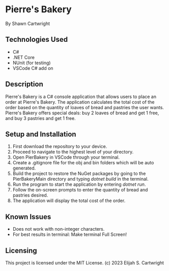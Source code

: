 # Pierre's Bakery

By Shawn Cartwright

## Technologies Used

- C#
- .NET Core
- NUnit (for testing)
- VSCode C# add on

## Description

Pierre's Bakery is a C# console application that allows users to place an order at Pierre's Bakery. The application calculates the total cost of the order based on the quantity of loaves of bread and pastries the user wants. Pierre's Bakery offers special deals: buy 2 loaves of bread and get 1 free, and buy 3 pastries and get 1 free.

## Setup and Installation

1. First download the repository to your device.
2. Proceed to navigate to the highest level of your directory.
3. Open PierBakery in VSCode through your terminal.
4. Create a .gitignore file for the obj and bin folders which will be auto generated. 
5. Build the project to restore the NuGet packages by going to the PierBakeryMain directory and 
    typing _dotnet build_ in the terminal.
6. Run the program to start the application by entering _dotnet run_.
7. Follow the on-screen prompts to enter the quantity of bread and pastries desired.
8. The application will display the total cost of the order.

## Known Issues
- Does not work with non-integer characters.
- For best results in terminal: Make terminal Full Screen!

## Licensing

This project is licensed under the MIT License. (c) 2023 Elijah S. Cartwright